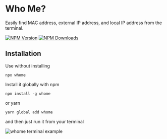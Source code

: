 # Who Me?

Easily find MAC address, external IP address, and local IP address from the terminal.

[![NPM Version][npm-image]][npm-url]
[![NPM Downloads][downloads-image]][downloads-url]

## Installation

Use without installing

    npx whome

Install it globally with npm

    npm install -g whome

or yarn

    yarn global add whome

and then just run it from your terminal

![whome terminal example][whome-example]

[npm-image]: https://img.shields.io/npm/v/whome.svg
[npm-url]: https://npmjs.org/package/whome
[downloads-image]: https://img.shields.io/npm/dm/whome.svg
[downloads-url]: https://npmjs.org/package/whome
[whome-example]: https://cloud.githubusercontent.com/assets/490294/23144097/3468c836-f77a-11e6-8995-6c027d023733.png